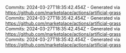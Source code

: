 Commits: 2024-03-27T18:35:42.454Z - Generated via https://github.com/marketplace/actions/artificial-grass
<br>
Commits: 2024-03-27T18:35:42.454Z - Generated via https://github.com/marketplace/actions/artificial-grass
<br>
Commits: 2024-03-27T18:35:42.454Z - Generated via https://github.com/marketplace/actions/artificial-grass
<br>
Commits: 2024-03-27T18:35:42.454Z - Generated via https://github.com/marketplace/actions/artificial-grass
<br>
